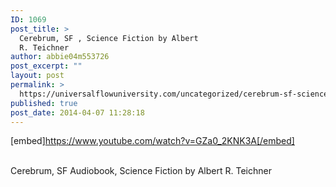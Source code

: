 ```yaml
---
ID: 1069
post_title: >
  Cerebrum, SF , Science Fiction by Albert
  R. Teichner
author: abbie04m553726
post_excerpt: ""
layout: post
permalink: >
  https://universalflowuniversity.com/uncategorized/cerebrum-sf-science-fiction-by-albert-r-teichner/
published: true
post_date: 2014-04-07 11:28:18
---
```

[embed]https://www.youtube.com/watch?v=GZa0_2KNK3A[/embed]</br></br>
<p>Cerebrum, SF Audiobook, Science Fiction by Albert R. Teichner</p>